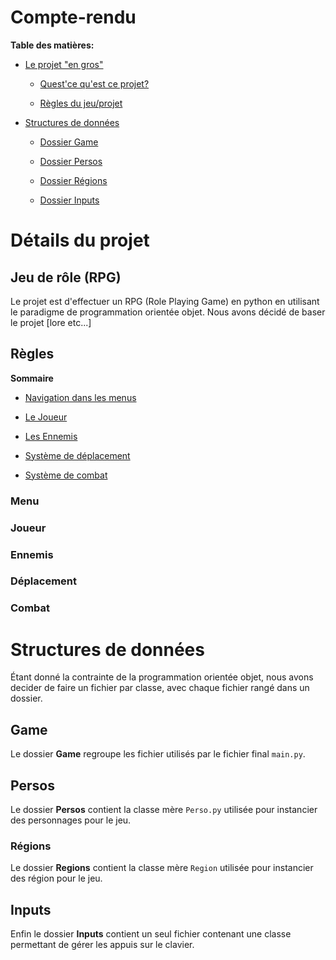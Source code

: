 # Compte-rendu

**__Table des matières:__**

* [Le projet "en gros"](#détails-du-projet)

    - [Quest'ce qu'est ce projet?](#jeu-de-rôle-rpg)

    - [Règles du jeu/projet](#règles)

* [Structures de données](#structures-de-données)

    - [Dossier Game](#game)

    - [Dossier Persos](#persos)
 
    - [Dossier Régions](#régions)
 
    - [Dossier Inputs](#inputs)

# Détails du projet

## Jeu de rôle (RPG)

Le projet est d'effectuer un RPG (Role Playing Game) en python en utilisant le paradigme de programmation orientée objet. Nous avons décidé de baser le projet [lore etc...]

## Règles

__**Sommaire**__

- [Navigation dans les menus](#menu)

- [Le Joueur](#joueur)

- [Les Ennemis](#ennemis)

- [Système de déplacement](#déplacement)

- [Système de combat](#combat)

### Menu

### Joueur

### Ennemis 

### Déplacement 

### Combat 

# Structures de données

Étant donné la contrainte de la programmation orientée objet, nous avons decider de faire un fichier par classe, avec chaque fichier rangé dans un dossier.

## Game

Le dossier **__Game__** regroupe les fichier utilisés par le fichier final `main.py`. 

## Persos

Le dossier **__Persos__** contient la classe mère `Perso.py` utilisée pour instancier des personnages pour le jeu.

### Régions

Le dossier **__Regions__** contient la classe mère `Region` utilisée pour instancier des région pour le jeu.

## Inputs

Enfin le dossier **__Inputs__** contient un seul fichier contenant une classe permettant de gérer les appuis sur le clavier.
